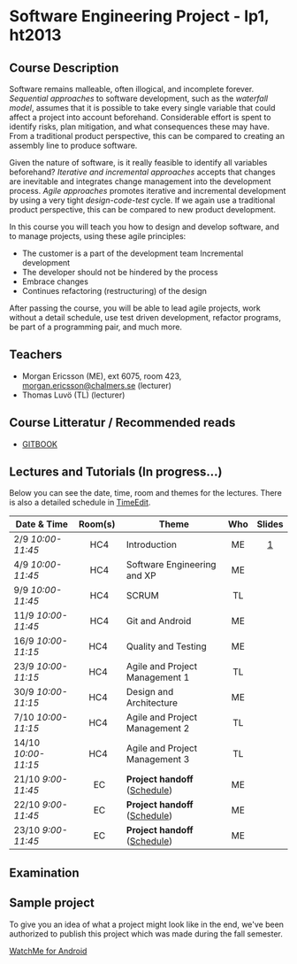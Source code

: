 # Software Engineering Project - lp1, ht2013

## Course Description
Software remains malleable, often illogical, and incomplete forever. *Sequential approaches* to software development, such as the *waterfall model*, assumes that it is possible to take every single variable that could affect a project into account beforehand. Considerable effort is spent to identify risks, plan mitigation, and what consequences these may have. From a traditional product perspective, this can be compared to creating an assembly line to produce software.

Given the nature of software, is it really feasible to identify all variables beforehand? *Iterative and incremental approaches* accepts that changes are inevitable and integrates change management into the development process. *Agile approaches* promotes iterative and incremental development by using a very tight *design-code-test* cycle. If we again use a traditional product perspective, this can be compared to new product development.

In this course you will teach you how to design and develop software, and to manage projects, using these agile principles:

- The customer is a part of the development team Incremental development 
- The developer should not be hindered by the process 
- Embrace changes 
- Continues refactoring (restructuring) of the design
 
After passing the course, you will be able to lead agile projects, work without a detail schedule, use test driven development, refactor programs, be part of a programming pair, and much more. 

## Teachers

- Morgan Ericsson (ME), ext 6075, room 423, morgan.ericsson@chalmers.se (lecturer)
- Thomas Luvö (TL) (lecturer)

## Course Litteratur / Recommended reads

- [GITBOOK]

## Lectures and Tutorials (In progress…)

Below you can see the date, time, room and themes for the lectures. There is also a detailed schedule in [TimeEdit]. 

| Date & Time | Room(s) | Theme |Who | Slides |
|  ------	| :----:	| ------	| :------: |  :------: |
| 2/9 *10:00-11:45* | HC4 | Introduction | ME | [1][L1] |
| 4/9 *10:00-11:45* | HC4 | Software Engineering and XP | ME | |
| 9/9 *10:00-11:45* | HC4 | SCRUM | TL | |
| 11/9 *10:00-11:45* | HC4 | Git and Android | ME | |
| 16/9 *10:00-11:15* | HC4 | Quality and Testing | ME | |
| 23/9 *10:00-11:15* | HC4 | Agile and Project Management 1 | TL | |
| 30/9 *10:00-11:15* | HC4 | Design and Architecture | ME | |
| 7/10 *10:00-11:15* | HC4 | Agile and Project Management 2 | TL | |
| 14/10 *10:00-11:15* | HC4 | Agile and Project Management 3 | TL | |
| 21/10 *9:00-11:45* | EC | **Project handoff** ([Schedule][psched]) | ME | | |
| 22/10 *9:00-11:45* | EC | **Project handoff** ([Schedule][psched]) | ME | | |
| 23/10 *9:00-11:45* | EC | **Project handoff** ([Schedule][psched]) | ME | | |
 
[timeedit]: http://web.timeedit.se/chalmers_se/db1/public/r.html?sid=3&h=t&p=0.days%2C20130607.x&objects=201062.182&ox=0&types=0&fe=0
[GITBOOK]: http://git-scm.com/book

[L1]: https://github.com/morganericsson/DAT255/blob/master/slides/l1.pdf?raw=true
[L2]: https://github.com/morganericsson/DAT255/blob/master/slides/l2.pdf?raw=true

[psched]: https://github.com/morganericsson/DAT255/blob/master/schedule_handoff.md

## Examination

## Sample project
To give you an idea of what a project might look like in the end, we've been authorized to publish this project which was made during the fall semester.

[WatchMe for Android][WTCHME]

[WTCHME]: http://github.com/johanbrook/watchme